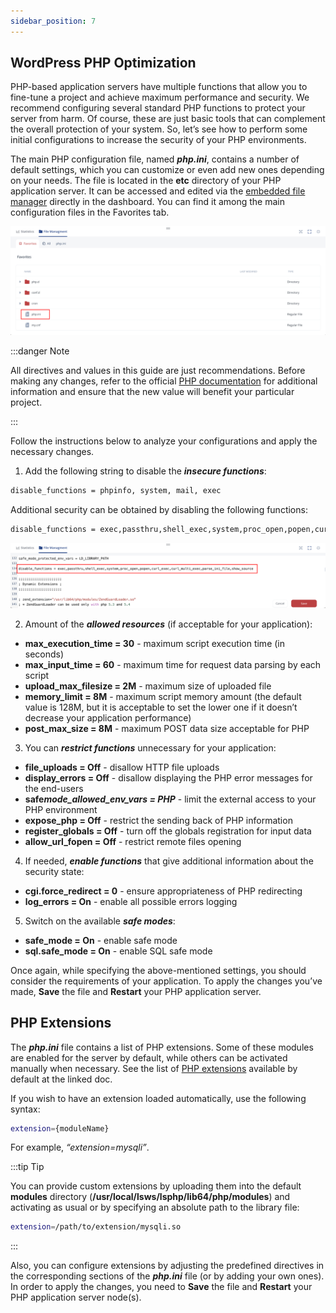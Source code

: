 ```yaml
---
sidebar_position: 7
---
```


## WordPress PHP Optimization

PHP-based application servers have multiple functions that allow you to fine-tune a project and achieve maximum performance and security. We recommend configuring several standard PHP functions to protect your server from harm. Of course, these are just basic tools that can complement the overall protection of your system. So, let’s see how to perform some initial configurations to increase the security of your PHP environments.

The main PHP configuration file, named **_php.ini_**, contains a number of default settings, which you can customize or even add new ones depending on your needs. The file is located in the **etc** directory of your PHP application server. It can be accessed and edited via the [embedded file manager](/docs/Wordpress%20as%20a%20Service/WordPress%20Dashboard/WordPress%20Project%20Management#environment-management) directly in the dashboard. You can find it among the main configuration files in the Favorites tab.

<div style={{
    display:'flex',
    justifyContent: 'center',
    margin: '0 0 1rem 0'
}}>

![Locale Dropdown](./img/WordPressPHPOptimization/01-wordpress-phpini-configuration.png)

</div>

:::danger Note

All directives and values in this guide are just recommendations. Before making any changes, refer to the official [PHP documentation](https://www.php.net/manual/en/ini.list.php) for additional information and ensure that the new value will benefit your particular project.

:::

Follow the instructions below to analyze your configurations and apply the necessary changes.

1. Add the following string to disable the **_insecure functions_**:

```bash
disable_functions = phpinfo, system, mail, exec
```

Additional security can be obtained by disabling the following functions:

```bash
disable_functions = exec,passthru,shell_exec,system,proc_open,popen,curl_exec,curl_multi_exec,parse_ini_file,show_source
```

<div style={{
    display:'flex',
    justifyContent: 'center',
    margin: '0 0 1rem 0'
}}>

![Locale Dropdown](./img/WordPressPHPOptimization/02-wordpress-phpini-disable-functions.png)

</div>

2. Amount of the **_allowed resources_** (if acceptable for your application):

- **max_execution_time = 30** - maximum script execution time (in seconds)
- **max_input_time = 60** - maximum time for request data parsing by each script
- **upload_max_filesize = 2M** - maximum size of uploaded file
- **memory_limit = 8M** - maximum script memory amount (the default value is 128M, but it is acceptable to set the lower one if it doesn’t decrease your application performance)
- **post_max_size = 8M** - maximum POST data size acceptable for PHP

3. You can **_restrict functions_** unnecessary for your application:

- **file_uploads = Off** - disallow HTTP file uploads
- **display_errors = Off** - disallow displaying the PHP error messages for the end-users
- **safe*mode_allowed_env_vars = PHP*** - limit the external access to your PHP environment
- **expose_php = Off** - restrict the sending back of PHP information
- **register_globals = Off** - turn off the globals registration for input data
- **allow_url_fopen = Off** - restrict remote files opening

4. If needed, **_enable functions_** that give additional information about the security state:

- **cgi.force_redirect = 0** - ensure appropriateness of PHP redirecting
- **log_errors = On** - enable all possible errors logging

5. Switch on the available **_safe modes_**:

- **safe_mode = On** - enable safe mode
- **sql.safe_mode = On** - enable SQL safe mode

Once again, while specifying the above-mentioned settings, you should consider the requirements of your application. To apply the changes you’ve made, **Save** the file and **Restart** your PHP application server.

## PHP Extensions

The **_php.ini_** file contains a list of PHP extensions. Some of these modules are enabled for the server by default, while others can be activated manually when necessary. See the list of [PHP extensions](/docs/PHP/PHP%20Apps%20Specifications/PHP%20Extensions) available by default at the linked doc.

If you wish to have an extension loaded automatically, use the following syntax:

```bash
extension={moduleName}
```

For example, _“extension=mysqli”_.

:::tip Tip

You can provide custom extensions by uploading them into the default **modules** directory (**/usr/local/lsws/lsphp/lib64/php/modules**) and activating as usual or by specifying an absolute path to the library file:

```bash
extension=/path/to/extension/mysqli.so
```

:::

Also, you can configure extensions by adjusting the predefined directives in the corresponding sections of the **_php.ini_** file (or by adding your own ones). In order to apply the changes, you need to **Save** the file and **Restart** your PHP application server node(s).
